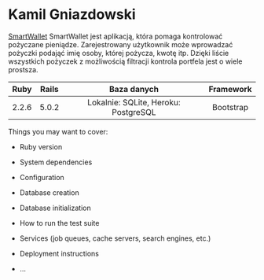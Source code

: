 # Kamil Gniazdowski
[SmartWallet](https://http://smart-wallet.herokuapp.com/)
SmartWallet jest aplikacją, która pomaga kontrolować pożyczane pieniądze. Zarejestrowany użytkownik może wprowadzać pożyczki podająć imię osoby, której pożycza, kwotę itp. Dzięki liście wszystkich pożyczek z możliwością filtracji kontrola portfela jest o wiele prostsza.

|Ruby |Rails|             Baza danych             |Framework|
|:---:|:---:|                :---:                |  :---:  |
|2.2.6|5.0.2| Lokalnie: SQLite, Heroku: PostgreSQL|Bootstrap|

Things you may want to cover:

* Ruby version

* System dependencies

* Configuration

* Database creation

* Database initialization

* How to run the test suite

* Services (job queues, cache servers, search engines, etc.)

* Deployment instructions

* ...
